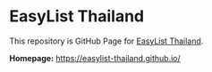 # EasyList Thailand

This repository is GitHub Page for [EasyList Thailand](https://github.com/easylist-thailand/easylist-thailand).

**Homepage:** https://easylist-thailand.github.io/
